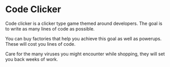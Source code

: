 # Code Clicker

Code clicker is a clicker type game themed around developers. The goal is to write as many lines of code as possible.

You can buy factories that help you achieve this goal as well as powerups. These will cost you lines of code.

Care for the many viruses you might encounter while shopping, they will set you back weeks of work. 